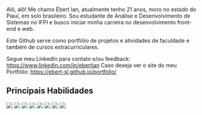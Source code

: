 Alô, alô! Me chamo Ébert Ian, atualmente tenho 21 anos, moro no estado do Piauí, em solo brasileiro. Sou estudante de Análise e Desenvolvimento de Sistemas no IFPI e busco iniciar minha carreira no desenvolvimento front-end e web.

Este Github serve como portfólio de projetos e atividades de faculdade e também de cursos extracurriculares.

Segue meu LinkedIn para contato e/ou feedback: https://www.linkedin.com/in/ebertian
Caso deseja ver o site do meu Portfólio: https://ebert-sl.github.io/portfolio/

## Principais Habilidades
![](https://img.shields.io/badge/HTML-f16529?style=for-the-badge&logo=html5&logoColor=white)
![](https://img.shields.io/badge/CSS-35a9db?&style=for-the-badge&logo=css3&logoColor=white)
![](https://img.shields.io/badge/JavaScript-F7DF1E?style=for-the-badge&logo=javascript&logoColor=black)
![](https://img.shields.io/badge/Node.js-43853D?style=for-the-badge&logo=node.js&logoColor=white)
![](https://img.shields.io/badge/TypeScript-007ACC?style=for-the-badge&logo=typescript&logoColor=white)
![](https://img.shields.io/badge/Python-14354C?style=for-the-badge&logo=python&logoColor=white)
![](https://img.shields.io/badge/PostgreSQL-316192?style=for-the-badge&logo=postgresql&logoColor=white)
![](https://img.shields.io/badge/Power%20BI-F2C811.svg?style=for-the-badge&logo=Power-BI&logoColor=black)
